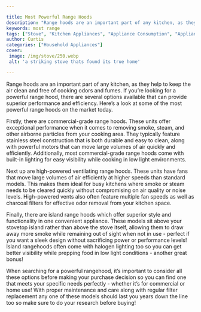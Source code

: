```yaml
---

title: Most Powerful Range Hoods
description: "Range hoods are an important part of any kitchen, as they help to keep the air clean and free of cooking odors and fumes. If you’r...keep going and find out"
keywords: most range
tags: ["Stove", "Kitchen Appliances", "Appliance Consumption", "Appliance Guide"]
author: Curtis
categories: ["Household Appliances"]
cover: 
 image: /img/stove/250.webp
 alt: 'a striking stove thats found its true home'

---
```


Range hoods are an important part of any kitchen, as they help to keep the air clean and free of cooking odors and fumes. If you’re looking for a powerful range hood, there are several options available that can provide superior performance and efficiency. Here’s a look at some of the most powerful range hoods on the market today. 

Firstly, there are commercial-grade range hoods. These units offer exceptional performance when it comes to removing smoke, steam, and other airborne particles from your cooking area. They typically feature stainless steel construction that is both durable and easy to clean, along with powerful motors that can move large volumes of air quickly and efficiently. Additionally, most commercial-grade range hoods come with built-in lighting for easy visibility while cooking in low light environments. 

Next up are high-powered ventilating range hoods. These units have fans that move large volumes of air efficiently at higher speeds than standard models. This makes them ideal for busy kitchens where smoke or steam needs to be cleared quickly without compromising on air quality or noise levels. High-powered vents also often feature multiple fan speeds as well as charcoal filters for effective odor removal from your kitchen space. 

Finally, there are island range hoods which offer superior style and functionality in one convenient appliance. These models sit above your stovetop island rather than above the stove itself, allowing them to draw away more smoke while remaining out of sight when not in use - perfect if you want a sleek design without sacrificing power or performance levels! Island rangehoods often come with halogen lighting too so you can get better visibility while prepping food in low light conditions - another great bonus! 

When searching for a powerful rangehood, it’s important to consider all these options before making your purchase decision so you can find one that meets your specific needs perfectly - whether it’s for commercial or home use! With proper maintenance and care along with regular filter replacement any one of these models should last you years down the line too so make sure to do your research before buying!
